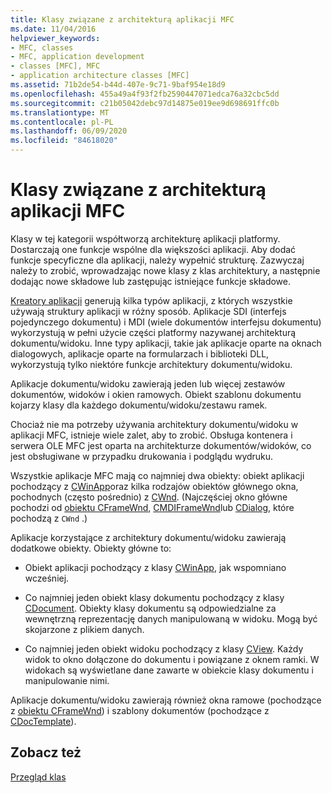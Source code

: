 ```yaml
---
title: Klasy związane z architekturą aplikacji MFC
ms.date: 11/04/2016
helpviewer_keywords:
- MFC, classes
- MFC, application development
- classes [MFC], MFC
- application architecture classes [MFC]
ms.assetid: 71b2de54-b44d-407e-9c71-9baf954e18d9
ms.openlocfilehash: 455a49a4f93f2fb2590447071edca76a32cbc5dd
ms.sourcegitcommit: c21b05042debc97d14875e019ee9d698691ffc0b
ms.translationtype: MT
ms.contentlocale: pl-PL
ms.lasthandoff: 06/09/2020
ms.locfileid: "84618020"
---
```

# <a name="mfc-application-architecture-classes"></a>Klasy związane z architekturą aplikacji MFC

Klasy w tej kategorii współtworzą architekturę aplikacji platformy. Dostarczają one funkcje wspólne dla większości aplikacji. Aby dodać funkcje specyficzne dla aplikacji, należy wypełnić strukturę. Zazwyczaj należy to zrobić, wprowadzając nowe klasy z klas architektury, a następnie dodając nowe składowe lub zastępując istniejące funkcje składowe.

[Kreatory aplikacji](reference/mfc-application-wizard.md) generują kilka typów aplikacji, z których wszystkie używają struktury aplikacji w różny sposób. Aplikacje SDI (interfejs pojedynczego dokumentu) i MDI (wiele dokumentów interfejsu dokumentu) wykorzystują w pełni użycie części platformy nazywanej architekturą dokumentu/widoku. Inne typy aplikacji, takie jak aplikacje oparte na oknach dialogowych, aplikacje oparte na formularzach i biblioteki DLL, wykorzystują tylko niektóre funkcje architektury dokumentu/widoku.

Aplikacje dokumentu/widoku zawierają jeden lub więcej zestawów dokumentów, widoków i okien ramowych. Obiekt szablonu dokumentu kojarzy klasy dla każdego dokumentu/widoku/zestawu ramek.

Chociaż nie ma potrzeby używania architektury dokumentu/widoku w aplikacji MFC, istnieje wiele zalet, aby to zrobić. Obsługa kontenera i serwera OLE MFC jest oparta na architekturze dokumentów/widoków, co jest obsługiwane w przypadku drukowania i podglądu wydruku.

Wszystkie aplikacje MFC mają co najmniej dwa obiekty: obiekt aplikacji pochodzący z [CWinApp](reference/cwinapp-class.md)oraz kilka rodzajów obiektów głównego okna, pochodnych (często pośrednio) z [CWnd](reference/cwnd-class.md). (Najczęściej okno główne pochodzi od [obiektu CFrameWnd](reference/cframewnd-class.md), [CMDIFrameWnd](reference/cmdiframewnd-class.md)lub [CDialog](reference/cdialog-class.md), które pochodzą z `CWnd` .)

Aplikacje korzystające z architektury dokumentu/widoku zawierają dodatkowe obiekty. Obiekty główne to:

- Obiekt aplikacji pochodzący z klasy [CWinApp](reference/cwinapp-class.md), jak wspomniano wcześniej.

- Co najmniej jeden obiekt klasy dokumentu pochodzący z klasy [CDocument](reference/cdocument-class.md). Obiekty klasy dokumentu są odpowiedzialne za wewnętrzną reprezentację danych manipulowaną w widoku. Mogą być skojarzone z plikiem danych.

- Co najmniej jeden obiekt widoku pochodzący z klasy [CView](reference/cview-class.md). Każdy widok to okno dołączone do dokumentu i powiązane z oknem ramki. W widokach są wyświetlane dane zawarte w obiekcie klasy dokumentu i manipulowanie nimi.

Aplikacje dokumentu/widoku zawierają również okna ramowe (pochodzące z [obiektu CFrameWnd](reference/cframewnd-class.md)) i szablony dokumentów (pochodzące z [CDocTemplate](reference/cdoctemplate-class.md)).

## <a name="see-also"></a>Zobacz też

[Przegląd klas](class-library-overview.md)
